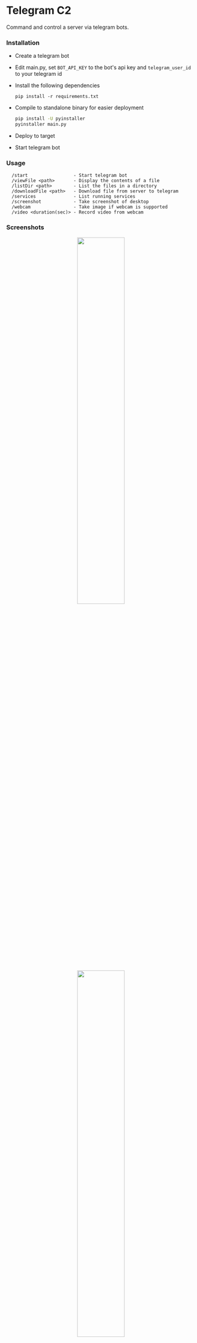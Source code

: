 # Telegram C2
  Command and control a server via telegram bots.

### Installation 
- Create a telegram bot
- Edit main.py, set ```BOT_API_KEY``` to the bot's api key and ```telegram_user_id``` to your telegram id
- Install the following dependencies
  
  ```console
  pip install -r requirements.txt
  ```
- Compile to standalone binary for easier deployment

  ```bash
  pip install -U pyinstaller
  pyinstaller main.py
  ```
- Deploy to target
- Start telegram bot

### Usage
  ```console
    /start                 - Start telegram bot
    /viewFile <path>       - Display the contents of a file
    /listDir <path>        - List the files in a directory
    /downloadFile <path>   - Download file from server to telegram
    /services              - List running services
    /screenshot            - Take screenshot of desktop
    /webcam                - Take image if webcam is supported
    /video <duration(sec)> - Record video from webcam
  ```

### Screenshots

<div align="center">
  <img src="https://github.com/Tomiwa-Ot/telegram-c2/assets/37912743/888bdc50-56f9-4fef-a0f0-8567184a9230" width="50%" /><br />
  <img src="https://github.com/Tomiwa-Ot/telegram-c2/assets/37912743/7413d748-29d9-42a2-85de-1f82683a4a7d" width="50%" /><br />
  <img src="https://github.com/Tomiwa-Ot/telegram-c2/assets/37912743/2e1657db-0594-473a-bbe9-12111b4a9717" width="50%" /><br />
  <img src="https://github.com/Tomiwa-Ot/telegram-c2/assets/37912743/888bdc50-56f9-4fef-a0f0-8567184a9230" width="50%" /><br />
  <img src="https://github.com/Tomiwa-Ot/telegram-c2/assets/37912743/87378bbf-a403-497a-80be-d813c9d3e711" width="50%" /><br />
  <img src="https://github.com/Tomiwa-Ot/telegram-c2/assets/37912743/a741afbf-0441-4522-b311-346de9048527" width="50%" /><br />
</div>
